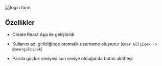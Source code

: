 ![login form](https://i.hizliresim.com/LqxOlD.png)

## Özellikler

- Create React App ile geliştirildi

- Kullanıcı adı girildiğinde otomatik username oluşturur (`Ömer Gülçiçek -> @omergulcicek`)

- Parola güçlük seviyesi son seviye olduğunda buton aktifleşir
